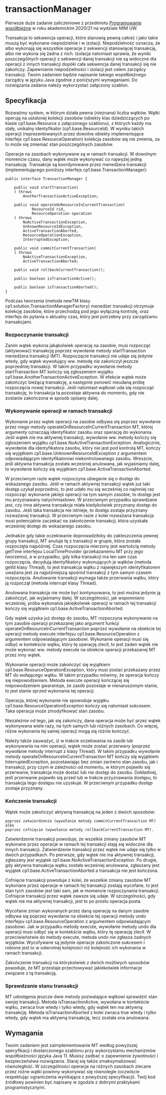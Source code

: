 # transactionManager 
Pierwsze duże zadanie zaliczeniowe z przedmiotu [Programowanie współbieżne](https://usosweb.mimuw.edu.pl/kontroler.php?_action=katalog2/przedmioty/pokazPrzedmiot&kod=1000-213bPW) w roku akademickim 2020/21 na wydziale MIM UW.


Transakcja to sekwencja operacji, które stanowią pewną całość i jako takie muszą być wykonane niepodzielnie i w izolacji. Niepodzielność oznacza, że albo wykonają się wszystkie operacje z sekwencji stanowiącej transakcję, albo nie wykona się żadna z nich. Izolacja natomiast sprawia, że wyniki poszczególnych operacji z sekwencji danej transakcji nie są widoczne dla operacji z innych transakcji dopóki cała sekwencja danej transakcji się nie zakończy. Zapewnianie niepodzielności i izolacji jest celem zarządcy transakcji. Twoim zadaniem będzie napisanie takiego współbieżnego zarządcy w języku Java zgodnie z poniższymi wymaganiami. Do rozwiązania zadania należy wykorzystać załączony szablon.
## Specyfikacja

Rozważmy system, w którym działa pewna (nieznana) liczba wątków. Wątki operują na ustalonej kolekcji zasobów (obiekty klas dziedziczących po klasie cp1.base.Resource z załączonego szablonu), z których każdy ma stały, unikalny identyfikator (cp1.base.ResourceId). W wyniku takich operacji (reprezentowanych przez dowolne obiekty implementujące interfejs cp1.base.ResourceOperation) kolekcja zasobów się nie zmienia, za to może się zmieniać stan poszczególnych zasobów.

Operacje na zasobach wykonywane są w ramach transakcji. W dowolnym momencie czasu, dany wątek może wykonywać co najwyżej jedną transakcję. Transakcje są koordynowane przez menedżera transakcji (implementującego poniższy interfejs cp1.base.TransactionManager):

```
public interface TransactionManager {

    public void startTransaction(
    ) throws
        AnotherTransactionActiveException;

    public void operateOnResourceInCurrentTransaction(
            ResourceId rid,
            ResourceOperation operation
    ) throws
        NoActiveTransactionException,
        UnknownResourceIdException,
        ActiveTransactionAborted,
        ResourceOperationException,
        InterruptedException;

    public void commitCurrentTransaction(
    ) throws
        NoActiveTransactionException,
        ActiveTransactionAborted;

    public void rollbackCurrentTransaction();

    public boolean isTransactionActive();

    public boolean isTransactionAborted();
}
```

Podczas tworzenia (metoda newTM klasy cp1.solution.TransactionManagerFactory) menedżer transakcji otrzymuje kolekcję zasobów, które przechodzą pod jego wyłączną kontrolę, oraz interfejs do pytania o aktualny czas, który jest potrzebny przy zarządzaniu transakcjami.
### Rozpoczynanie transakcji

Zanim wątek wykona jakąkolwiek operację na zasobie, musi rozpocząć (aktywować) transakcję poprzez wywołanie metody startTransaction menedżera transakcji (MT). Rozpoczęcie transakcji nie udaje się jedynie wtedy, gdy wątek wywołujący ww. metodę nie zakończył jeszcze poprzedniej transakcji. W takim przypadku wywołanie metody startTransaction MT kończy się zgłoszeniem wyjątku cp1.base.AnotherTransactionActiveException. W efekcie wątek może zakończyć bieżącą transakcję, a następnie ponowić nieudaną próbę rozpoczęcia nowej transakcji. Jeśli natomiast wątkowi uda się rozpocząć transakcję, to transakcja ta pozostaje aktywna do momentu, gdy nie zostanie zakończona w sposób opisany dalej.
### Wykonywanie operacji w ramach transakcji

Wykonanie przez wątek operacji na zasobie odbywa się poprzez wywołanie przez niego metody operateOnResourceInCurrentTransaction MT, której argumenty oznaczają identyfikator zasobu oraz operację do wykonania. Jeśli wątek nie ma aktywnej transakcji, wywołanie ww. metody kończy się zgłoszeniem wyjątku cp1.base.NoActiveTransactionException. Analogicznie, wywołanie dla identyfikatora zasobu, który nie jest pod kontrolą MT, kończy się wyjątkiem cp1.base.UnknownResourceIdException z argumentem odpowiadającym identyfikatorowi niekontrolowanego zasobu. Wreszcie, jeśli aktywna transakcja została wcześniej anulowana, jak wyjaśniamy dalej, to wywołanie kończy się wyjątkiem cp1.base.ActiveTransactionAborted.

W przeciwnym razie wątek rozpoczyna ubieganie się o dostęp do wskazanego zasobu. Jeśli w ramach aktywnej transakcji wątek już taki dostęp uzykał poprzednio, to jest udało mu się wcześniej co najmniej raz rozpocząć wykonanie jakiejś operacji na tym samym zasobie, to dostęp jest mu przyznawany natychmiastowo. W przeciwnym przypadku sprawdzane jest, czy inna aktywna transakcja miała kiedykolwiek przyznany dostęp do zasobu. Jeśli taka transakcja nie istnieje, to dostęp zostaje przyznany rozważanej transakcji. W przeciwnym razie z kolei rozważana transakcja musi potencjalnie zaczekać na zakończenie transakcji, która uzyskała wcześniej dostęp do wskazanego zasobu.

Jednakże gdy takie oczekiwanie doprowadziłoby do zakleszczenia pewnej grupy transakcji, MT anuluje tę z transakcji w grupie, która została rozpoczęta najpóźniej. Czas rozpoczęcia mierzony jest wartością metody getTime interfejsu LocalTimeProvider (przekazanemu MT przy jego tworzeniu), a w przypadku, gdy kilka transakcji ma ten sam czas rozpoczęcia, decydują identyfikatory wykonujących je wątków (metoda getId klasy Thread), to jest transakcja wątku z największym identyfikatorem uważana jest za najpóźniejszą spośród transakcji z tym samym czasem rozpoczęcia. Anulowanie transakcji wymaga także przerwania wątku, który ją rozpoczął (metoda interrupt klasy Thread).

Anulowana transakcja nie może być kontynuowana, to jest można jedynie ją zakończyć, jak wyjaśniamy dalej. W szczególności, jak wspomniano wcześniej, próba wykonania jakiejkolwiek operacji w ramach tej transakcji kończy się wyjątkiem cp1.base.ActiveTransactionAborted.

Gdy wątek uzyska już dostęp do zasobu, MT rozpoczyna wykonywanie na tym zasobie operacji przekazanej jako argument funkcji operateOnResourceInCurrentTransaction poprzez wywołanie na obiekcie tej operacji metody execute interfejsu cp1.base.ResourceOperation z argumentem odpowiadającym zasobowi. Wykonanie operacji musi się odbyć w kontekście wątku, który tę operację zlecił, to jest żaden wątek nie może wykonać ww. metody execute na obiekcie operacji przekazanej MT przez inny wątek.

Wykonanie operacji może zakończyć się wyjątkiem cp1.base.ResourceOperationException, który musi zostać przekazany przez MT do wołającego wątku. W takim przypadku mówimy, że operacja kończy się niepowodzeniem. Metoda execute operacji kończącej się niepowodzeniem gwarantuje, że zasób pozostaje w nienaruszonym stanie, to jest stanie sprzed wykonania tej operacji.

Operacja, której wykonanie nie spowoduje wyjątku cp1.base.ResourceOperationException kończy się natomiast sukcesem. Taka operacja może zmodyfikować stan zasobu.

Niezależnie od tego, jak się zakończy, dana operacja może być przez wątek wykonywana wiele razy, na tych samych lub różnych zasobach. Co więcej, różne wykonania tej samej operacji mogą się różnie kończyć.

Należy także zauważyć, iż w trakcie oczekiwania na zasób lub wykonywania na nim operacji, wątek może zostać przerwany (poprzez wywołanie metody interrupt z klasy Thread). W takim przypadku wywołanie metody operateOnResourceInCurrentTransaction MT kończy się wyjątkiem InterruptedException, pozostawiając bez zmian zarówno stan zasobu, jak i transakcji, przy czym w zależności od momentu, w którym pojawiło się przerwanie, transakcja może dostać lub nie dostęp do zasobu. Dokładniej, jeśli przerwanie pojawiło się przed lub w trakcie przyznawania dostępu, to transakcja tego dostępu nie uzyskuje. W przeciwnym przypadku dostęp zostaje przyznany.
### Kończenie transakcji

Wątek może zakończyć aktywną transakcję na jeden z dwóch sposobów:

    poprzez zatwierdzenie (wywołanie metody commitCurrentTransaction MT) albo
    poprzez cofnięcie (wywołanie metody rollbackCurrentTransaction MT).

Zatwierdzenie transakcji powoduje, że wszelkie zmiany zasobów MT wykonane przez operacje w ramach tej transakcji stają się widoczne dla innych transakcji. Zatwierdzenie transakcji przez wątek nie udaje się tylko w dwóch przypadkach. Po pierwsze, gdy wątek nie ma aktywnej transakcji, zgłaszany jest wyjątek cp1.base.NoActiveTransactionException. Po drugie, gdy aktywna transakcja wątku została wcześniej anulowana, zgłaszany jest wyjątek cp1.base.ActiveTransactionAborted a transakcja nie jest kończona.

Cofnięcie transakcji powoduje z kolei, że wszelkie zmiany zasobów MT wykonane przez operacje w ramach tej transakcji zostają wycofane, to jest stan tych zasobów jest taki sam, jak w momencie rozpoczynania transakcji. Cofnięcie transakcji przez wątek zawsze się udaje. W szczególności, gdy wątek nie ma aktywnej transakcji, jest to po prostu operacja pusta.

Wycofanie zmian wykonanych przez daną operację na danym zasobie odbywa się poprzez wywołanie na obiekcie tej operacji metody undo interfejsu cp1.base.ResourceOperation z argumentem odpowiadającym zasobowi. Jak w przypadku metody execute, wywołanie metody undo dla operacji musi odbyć się w kontekście wątku, który tę operację zlecił. W przeciwieństwie do metody execute, metoda undo nie zgłasza żadnych wyjątków. Wycofywane są jedynie operacje zakończone sukcesem i robione jest to w odwrotnej kolejności niż kolejność ich wykonania w ramach transakcji.

Zakończenie transakcji na którykolwiek z dwóch możliwych sposobów powoduje, że MT przestaje przechowywać jakiekolwiek informacje związane z tą transakcją.
### Sprawdzanie stanu transakcji

MT udostępnia jeszcze dwie metody pozwalające wątkowi sprawdzić stan swojej transakcji. Metoda isTransactionActive, wywołana w kontekście wątku, zwraca true wtedy i tylko wtedy, gdy wątek ten ma aktywną transakcję. Metoda isTransactionAborted z kolei zwraca true wtedy i tylko wtedy, gdy wątek ma aktywną transakcję, lecz została ona anulowana.
## Wymagania

Twoim zadaniem jest zaimplementowanie MT według powyższej specyfikacji i dostarczonego szablonu przy wykorzystaniu mechanizmów współbieżności języka Java 11. Musisz zadbać o zapewnienie żywotności i bezpieczeństwa rozwiązania. Staraj się także zmaksymalizować równoległość. W szczególności operacje na różnych zasobach zlecane przez różne wątki powinny wykonywać się równolegle (oczwiście respektując ograniczenia wynikające z powyższej specyfikacji). Twój kod źródłowy powinien być napisany w zgodzie z dobrymi praktykami programistycznymi.
